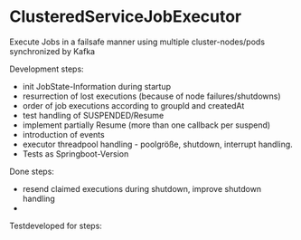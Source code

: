 # ClusteredServiceJobExecutor
Execute Jobs in a failsafe manner using multiple cluster-nodes/pods synchronized by Kafka

Development steps:

* init JobState-Information during startup 
* resurrection of lost executions (because of node failures/shutdowns)
* order of job executions according to groupId and createdAt
* test handling of SUSPENDED/Resume
* implement partially Resume (more than one callback per suspend)
* introduction of events
* executor threadpool handling - poolgröße, shutdown, interrupt handling.
* Tests as Springboot-Version


Done steps:
* resend claimed executions during shutdown, improve shutdown handling
* 
Testdeveloped for steps:
